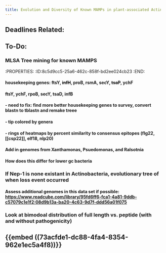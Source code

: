 ```yaml
---
title: Evolution and Diversity of Known MAMPs in plant-associated Actinobacteria
---
```


## **Deadlines Related:**
### 

## **To-Do:**
### MLSA Tree mining for known MAMPS
:PROPERTIES:
:ID:8c5d9cc5-25a6-462c-858f-bd2ee024cb23
:END:
#### housekeeping genes: ftsY, ~~infH~~, proB, rsmA, secY, ~~tsaP~~, ychF

#### ftsY, ychF, rpoB, secY, tsaD, infB

#### - need to fix: find more better housekeeping genes to survey, convert blastn to tblastn and remake treee

#### - tip colored by genera​

#### - rings of heatmaps by percent similarity to consensus epitopes (flg22, [[csp22]], elf18, nlp20)

#### Add in genomes from Xanthamonas, Psuedomonas, and Ralsotnia

#### How does this differ for lower gc bacteria

### If Nep-1 is none existant in Actinobacteria, evolutionary tree of when loss event occurred
#### Assess additional genomes in this data set if possible: https://www.readcube.com/library/95fd6ff6-fca1-4a81-9ddb-c57079c1e1f2:08d9b13a-ba20-4c63-9d7f-ddd56a01f075

### Look at bimodoal distribution of full length vs. peptide (with and without pathogenicity)

## 

## {{embed  ((73acfde1-dc88-4fa4-8354-962e1ec5a4f8))}}

## 

